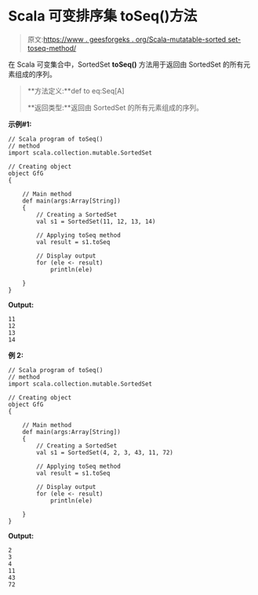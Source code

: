 # Scala 可变排序集 toSeq()方法

> 原文:[https://www . geesforgeks . org/Scala-mutatable-sorted set-toseq-method/](https://www.geeksforgeeks.org/scala-mutable-sortedset-toseq-method/)

在 Scala 可变集合中，SortedSet **toSeq()** 方法用于返回由 SortedSet 的所有元素组成的序列。

> **方法定义:**def to eq:Seq[A]
> 
> **返回类型:**返回由 SortedSet 的所有元素组成的序列。

**示例#1:**

```
// Scala program of toSeq() 
// method 
import scala.collection.mutable.SortedSet 

// Creating object 
object GfG 
{ 

    // Main method 
    def main(args:Array[String]) 
    { 
        // Creating a SortedSet 
        val s1 = SortedSet(11, 12, 13, 14) 

        // Applying toSeq method 
        val result = s1.toSeq

        // Display output
        for (ele <- result)
            println(ele)

    } 
} 
```

**Output:**

```
11
12
13
14

```

**例 2:**

```
// Scala program of toSeq() 
// method 
import scala.collection.mutable.SortedSet 

// Creating object 
object GfG 
{ 

    // Main method 
    def main(args:Array[String]) 
    { 
        // Creating a SortedSet 
        val s1 = SortedSet(4, 2, 3, 43, 11, 72) 

        // Applying toSeq method 
        val result = s1.toSeq

        // Display output
        for (ele <- result)
            println(ele)

    } 
} 
```

**Output:**

```
2
3
4
11
43
72

```